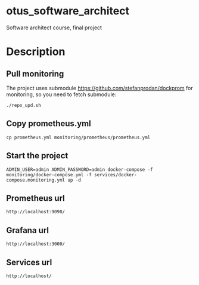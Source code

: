 # otus_software_architect
Software architect course, final project

# Description

## Pull monitoring
The project uses submodule https://github.com/stefanprodan/dockprom for monitoring, so you need to fetch submodule:
```shell
./repo_upd.sh
```

## Copy prometheus.yml

```shell
cp prometheus.yml monitoring/prometheus/prometheus.yml
```

## Start the project
```shell
ADMIN_USER=admin ADMIN_PASSWORD=admin docker-compose -f monitoring/docker-compose.yml -f services/docker-compose.monitoring.yml up -d
```

## Prometheus url
```shell
http://localhost:9090/
```

## Grafana url
```shell
http://localhost:3000/
```

## Services url
```shell
http://localhost/
```
